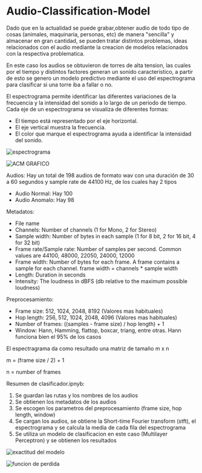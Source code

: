 # Audio-Classification-Model

Dado que en la actualidad se puede grabar,obtener audio de todo tipo de cosas (animales, maquinaria, personas, etc) de manera "sencilla" y almacenar en gran cantidad, se pueden tratar distintos problemas, ideas relacionados con el audio mediante la creacion de modelos relacionados con la respectiva problematica.

En este caso los audios se obtuvieron de torres de alta tension, las cuales por el tiempo y distintos factores generan un sonido caracteristico, a partir de esto se genero un modelo predictivo mediante el uso del espectrograma para clasificar si una torre iba a fallar o no.

El espectrograma permite identificar las diferentes variaciones de la frecuencia y la intensidad del sonido a lo largo de un periodo de tiempo.
Cada eje de un espectrograma se visualiza de diferentes formas:

- El tiempo está representado por el eje horizontal.
- El eje vertical muestra la frecuencia.
- El color que marque el espectrograma ayuda a identificar la intensidad del sonido.

![espectrograma](https://user-images.githubusercontent.com/118764182/209146433-45407e7e-6b75-4e31-9a70-48414049e274.jpg)


![ACM GRAFICO](https://user-images.githubusercontent.com/118764182/208528333-e0eddadf-9b58-4ca0-be3c-265724144fea.png)


Audios: Hay un total de 198 audios de formato wav con una duración de 30 a 60 segundos y sample rate de 44100 Hz, de los cuales hay 2 tipos

- Audio Normal: Hay 100
- Audio Anomalo: Hay 98

Metadatos:

- File name
- Channels: Number of channels (1 for Mono, 2 for Stereo)
- Sample width: Number of bytes in each sample (1 for 8 bit, 2 for 16 bit, 4 for 32 bit)
- Frame rate/Sample rate: Number of samples per second. Common values are 44100, 48000, 22050, 24000, 12000
- Frame width: Number of bytes for each frame. A frame contains a sample for each channel. frame width = channels * sample width
- Length: Duration in seconds
- Intensity: The loudness in dBFS (db relative to the maximum possible loudness)

Preprocesamiento:

- Frame size: 512, 1024, 2048, 8192 (Valores mas habituales) 
- Hop length: 256, 512, 1024, 2048, 4096 (Valores mas habituales)
- Number of frames: ((samples - frame size) / hop length) + 1
- Window: Hann, Hamming, flattop, boxcar, triang, entre otras. Hann funciona bien el 95% de los casos

El espectragrama da como resultado una matriz de tamaño m x n

m = (frame size / 2) + 1

n = number of frames

Resumen de clasificador.ipnyb:

1) Se guardan las rutas  y los nombres de los audios
2) Se obtienen los metadatos de los audios
3) Se escogen los parametros del preprocesamiento (frame size, hop length, window)
4) Se cargan los audios, se obtiene la Short-time Fourier transform (stft), el espectrograma y se calcula la media de cada fila del espectrograma
5) Se utiliza un modelo de clasificacion en este caso (Multilayer Perceptron) y se obtienen los resultados

![exactitud del modelo](https://user-images.githubusercontent.com/118764182/209143928-696160f8-9b2b-4ac3-8ab3-b94d17ed530e.jpg)

![funcion de perdida](https://user-images.githubusercontent.com/118764182/209144055-e0eae499-5108-4e42-aefa-fb1ef0a04bdf.jpg)



